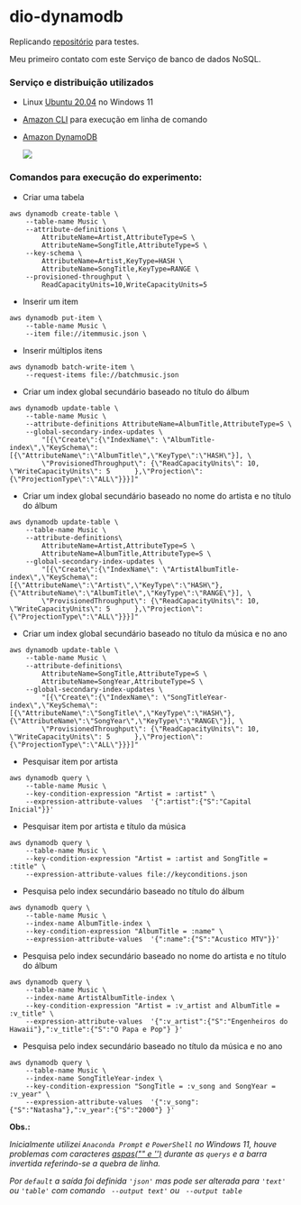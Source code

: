 # dio-dynamodb
Replicando [repositório](https://github.com/cassianobrexbit/dio-live-dynamodb) para testes.

Meu primeiro contato com este Serviço de banco de dados NoSQL.

### Serviço e distribuição utilizados
  - Linux [Ubuntu 20.04](https://learn.microsoft.com/pt-br/windows/wsl/install) no Windows 11

  - [Amazon CLI](https://aws.amazon.com/pt/cli/) para execução em linha de comando

  - [Amazon DynamoDB](https://aws.amazon.com/pt/pm/dynamodb/?trk=9f13c7e6-248e-4519-8a1f-a041f2e877c4&sc_channel=ps&s_kwcid=AL!4422!3!626321541353!e!!g!!amazon%20dynamodb&ef_id=Cj0KCQjw48OaBhDWARIsAMd966CKJ0SixizRoT01B8CtYnv8JYsrWfrzXqL349nICCDA-AW-IM-5rxsaAqHgEALw_wcB:G:s&s_kwcid=AL!4422!3!626321541353!e!!g!!amazon%20dynamodb)

    ![](https://uploaddeimagens.com.br/images/004/070/208/thumb/dynamodb_imagem.png)

### Comandos para execução do experimento:


- Criar uma tabela

```
aws dynamodb create-table \
    --table-name Music \
    --attribute-definitions \
        AttributeName=Artist,AttributeType=S \
        AttributeName=SongTitle,AttributeType=S \
    --key-schema \
        AttributeName=Artist,KeyType=HASH \
        AttributeName=SongTitle,KeyType=RANGE \
    --provisioned-throughput \
        ReadCapacityUnits=10,WriteCapacityUnits=5
```

- Inserir um item

```
aws dynamodb put-item \
    --table-name Music \
    --item file://itemmusic.json \
```

- Inserir múltiplos itens

```
aws dynamodb batch-write-item \
    --request-items file://batchmusic.json
```

- Criar um index global secundário baseado no título do álbum

```
aws dynamodb update-table \
    --table-name Music \
    --attribute-definitions AttributeName=AlbumTitle,AttributeType=S \
    --global-secondary-index-updates \
        "[{\"Create\":{\"IndexName\": \"AlbumTitle-index\",\"KeySchema\":[{\"AttributeName\":\"AlbumTitle\",\"KeyType\":\"HASH\"}], \
        \"ProvisionedThroughput\": {\"ReadCapacityUnits\": 10, \"WriteCapacityUnits\": 5      },\"Projection\":{\"ProjectionType\":\"ALL\"}}}]"
```

- Criar um index global secundário baseado no nome do artista e no título do álbum

```
aws dynamodb update-table \
    --table-name Music \
    --attribute-definitions\
        AttributeName=Artist,AttributeType=S \
        AttributeName=AlbumTitle,AttributeType=S \
    --global-secondary-index-updates \
        "[{\"Create\":{\"IndexName\": \"ArtistAlbumTitle-index\",\"KeySchema\":[{\"AttributeName\":\"Artist\",\"KeyType\":\"HASH\"}, {\"AttributeName\":\"AlbumTitle\",\"KeyType\":\"RANGE\"}], \
        \"ProvisionedThroughput\": {\"ReadCapacityUnits\": 10, \"WriteCapacityUnits\": 5      },\"Projection\":{\"ProjectionType\":\"ALL\"}}}]"
```

- Criar um index global secundário baseado no título da música e no ano

```
aws dynamodb update-table \
    --table-name Music \
    --attribute-definitions\
        AttributeName=SongTitle,AttributeType=S \
        AttributeName=SongYear,AttributeType=S \
    --global-secondary-index-updates \
        "[{\"Create\":{\"IndexName\": \"SongTitleYear-index\",\"KeySchema\":[{\"AttributeName\":\"SongTitle\",\"KeyType\":\"HASH\"}, {\"AttributeName\":\"SongYear\",\"KeyType\":\"RANGE\"}], \
        \"ProvisionedThroughput\": {\"ReadCapacityUnits\": 10, \"WriteCapacityUnits\": 5      },\"Projection\":{\"ProjectionType\":\"ALL\"}}}]"
```

- Pesquisar item por artista

```
aws dynamodb query \
    --table-name Music \
    --key-condition-expression "Artist = :artist" \
    --expression-attribute-values  '{":artist":{"S":"Capital Inicial"}}'
```
- Pesquisar item por artista e título da música

```
aws dynamodb query \
    --table-name Music \
    --key-condition-expression "Artist = :artist and SongTitle = :title" \
    --expression-attribute-values file://keyconditions.json
```

- Pesquisa pelo index secundário baseado no título do álbum

```
aws dynamodb query \
    --table-name Music \
    --index-name AlbumTitle-index \
    --key-condition-expression "AlbumTitle = :name" \
    --expression-attribute-values  '{":name":{"S":"Acustico MTV"}}'
```

- Pesquisa pelo index secundário baseado no nome do artista e no título do álbum

```
aws dynamodb query \
    --table-name Music \
    --index-name ArtistAlbumTitle-index \
    --key-condition-expression "Artist = :v_artist and AlbumTitle = :v_title" \
    --expression-attribute-values  '{":v_artist":{"S":"Engenheiros do Hawaii"},":v_title":{"S":"O Papa e Pop"} }'
```

- Pesquisa pelo index secundário baseado no título da música e no ano

```
aws dynamodb query \
    --table-name Music \
    --index-name SongTitleYear-index \
    --key-condition-expression "SongTitle = :v_song and SongYear = :v_year" \
    --expression-attribute-values  '{":v_song":{"S":"Natasha"},":v_year":{"S":"2000"} }'
```

**Obs.:**

*Inicialmente utilizei  `Anaconda Prompt` e `PowerShell` no Windows 11, houve problemas com caracteres [aspas("" e '')](https://docs.aws.amazon.com/pt_br/cli/latest/userguide/cli-usage-parameters-quoting-strings.html) durante as `querys` e a barra invertida referindo-se a quebra de linha.*

*Por `default` a saída foi definida `'json'` mas pode ser alterada para `'text'` ou `'table'` com comando ` --output text'` ou ` --output table`* 

